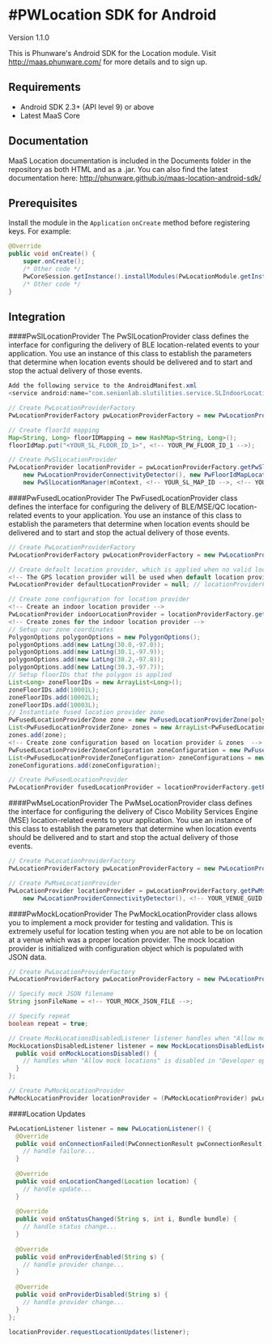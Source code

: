#PWLocation SDK for Android
================

Version 1.1.0

This is Phunware's Android SDK for the Location module. Visit http://maas.phunware.com/ for more details and to sign up.



Requirements
------------
* Android SDK 2.3+ (API level 9) or above
* Latest MaaS Core



Documentation
-------------

MaaS Location documentation is included in the Documents folder in the repository as both HTML and as a .jar. You can also find the latest documentation here: http://phunware.github.io/maas-location-android-sdk/


Prerequisites
-------------

Install the module in the `Application` `onCreate` method before registering keys. For example:
``` Java
@Override
public void onCreate() {
    super.onCreate();
    /* Other code */
    PwCoreSession.getInstance().installModules(PwLocationModule.getInstance(), ...);
    /* Other code */
}
```


Integration
-----------

####PwSlLocationProvider
The PwSlLocationProvider class defines the interface for configuring the delivery of BLE location-related events to your application. You use an instance of this class to establish the parameters that determine when location events should be delivered and to start and stop the actual delivery of those events. 

```java
Add the following service to the AndroidManifest.xml
<service android:name="com.senionlab.slutilities.service.SLIndoorLocationService" />

// Create PwLocationProviderFactory
PwLocationProviderFactory pwLocationProviderFactory = new PwLocationProviderFactory();

// Create floorId mapping
Map<String, Long> floorIDMapping = new HashMap<String, Long>();
floorIdMap.put("<YOUR_SL_FLOOR_ID_1>", <!-- YOUR_PW_FLOOR_ID_1 -->);

// Create PwSlLocationProvider
PwLocationProvider locationProvider = pwLocationProviderFactory.getPwSlLocationProvider(mContext,
    new PwLocationProviderConnectivityDetector(), new PwFloorIdMapLocationInterceptor(floorIDMapping),
    new PwSlLocationManager(mContext, <!-- YOUR_SL_MAP_ID -->, <!-- YOUR_SL_CUSTOMER_ID -->)));
```

####PwFusedLocationProvider
The PwFusedLocationProvider class defines the interface for configuring the delivery of BLE/MSE/QC location-related events to your application. You use an instance of this class to establish the parameters that determine when location events should be delivered and to start and stop the actual delivery of those events. 

```java
// Create PwLocationProviderFactory
PwLocationProviderFactory pwLocationProviderFactory = new PwLocationProviderFactory();

// Create default location provider, which is applied when no valid location reported from given indoor location provider.
<!-- The GPS location provider will be used when default location provider is null. -->
PwLocationProvider defaultLocationProvider = null; // locationProviderFactory.getPwGPSLocationProvider(getApplicationContext());

// Create zone configuration for location provider
<!-- Create an indoor location provider -->
PwLocationProvider indoorLocationProvider = locationProviderFactory.getPwSlLocationProvider(context, connectivityDetector, locationInterceptor, pwSlLocationManager);
<!-- Create zones for the indoor location provider -->
// Setup our zone coordinates
PolygonOptions polygonOptions = new PolygonOptions();
polygonOptions.add(new LatLng(30.0,-97.0));
polygonOptions.add(new LatLng(30.1,-97.9));
polygonOptions.add(new LatLng(30.2,-97.8));
polygonOptions.add(new LatLng(30.3,-97.7));
// Setup floorIDs that the polygon is applied
List<Long> zoneFloorIDs = new ArrayList<Long>();
zoneFloorIDs.add(10001L);
zoneFloorIDs.add(10002L);
zoneFloorIDs.add(10003L);
// Instantiate fused location provider zone
PwFusedLocationProviderZone zone = new PwFusedLocationProviderZone(polygonOptions, zoneFloorIDs);
List<PwFusedLocationProviderZone> zones = new ArrayList<PwFusedLocationProviderZone>();
zones.add(zone);
<!-- Create zone configuration based on location provider & zones  -->
PwFusedLocationProviderZoneConfiguration zoneConfiguration = new PwFusedLocationProviderZoneConfiguration(indoorLocationProvider, zones);
List<PwFusedLocationProviderZoneConfiguration> zoneConfigurations = new ArrayList<PwFusedLocationProviderZoneConfiguration>;
zoneConfigurations.add(zoneConfiguration);

// Create PwFusedLocationProvider
PwLocationProvider fusedLocationProvider = locationProviderFactory.getPwFusedLocationProvider(getApplicationContext(), defaultLocationProvider, zoneConfigurations);
```

####PwMseLocationProvider
The PwMseLocationProvider class defines the interface for configuring the delivery of Cisco Mobility Services Engine (MSE) location-related events to your application. You use an instance of this class to establish the parameters that determine when location events should be delivered and to start and stop the actual delivery of those events. 
```java
// Create PwLocationProviderFactory
PwLocationProviderFactory pwLocationProviderFactory = new PwLocationProviderFactory();

// Create PwMseLocationProvider
PwLocationProvider locationProvider = pwLocationProviderFactory.getPwMseLocationProvider(mContext, 
    new PwLocationProviderConnectivityDetector(), <!-- YOUR_VENUE_GUID -->);
```

####PwMockLocationProvider
The PwMockLocationProvider class allows you to implement a mock provider for testing and validation. This is extremely useful for location testing when you are not able to be on location at a venue which was a proper location provider. The mock location provider is initialized with configuration object which is populated with JSON data.

```java
// Create PwLocationProviderFactory
PwLocationProviderFactory pwLocationProviderFactory = new PwLocationProviderFactory();

// Specify mock JSON filename
String jsonFileName = <!-- YOUR_MOCK_JSON_FILE -->;

// Specify repeat
boolean repeat = true;

// Create MockLocationsDisabledListener listener handles when "Allow mock locations" is disabled in "Developer options"
MockLocationsDisabledListener listener = new MockLocationsDisabledListener() {
  public void onMockLocationsDisabled() {
    // handles when "Allow mock locations" is disabled in "Developer options" 
  }
};

// Create PwMockLocationProvider
PwMockLocationProvider locationProvider = (PwMockLocationProvider) pwLocationProviderFactory.getPwMockLocationProvider(mContext, jsonFileName, listener, repeat);
```

####Location Updates
```java
PwLocationListener listener = new PwLocationListener() {
  @Override
  public void onConnectionFailed(PwConnectionResult pwConnectionResult) {
    // handle failure...    
  }
  
  @Override
  public void onLocationChanged(Location location) {
    // handle update...
  }
  
  @Override
  public void onStatusChanged(String s, int i, Bundle bundle) {
    // handle status change...
  }
  
  @Override
  public void onProviderEnabled(String s) {
    // handle provider change...
  }
  
  @Override
  public void onProviderDisabled(String s) {
    // handle provider change...  
  }
};

locationProvider.requestLocationUpdates(listener);
```
